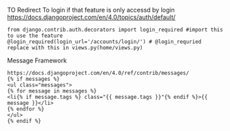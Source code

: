 TO Redirect To login if that feature is only accessd by login https://docs.djangoproject.com/en/4.0/topics/auth/default/

    from django.contrib.auth.decorators import login_required #import this to use the feature
    @login_required(login_url='/accounts/login/') # @login_requried replace with this in views.py(home/views.py) 

Message Framework

    https://docs.djangoproject.com/en/4.0/ref/contrib/messages/
    {% if messages %}
    <ul class="messages">
    {% for message in messages %}
    <li{% if message.tags %} class="{{ message.tags }}"{% endif %}>{{ message }}</li>
    {% endfor %}
    </ul>
    {% endif %}
